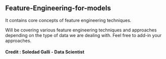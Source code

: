 ## Feature-Engineering-for-models

It contains core concepts of feature engineering techniques.

Will be covering various feature engineering techniques and approaches depending on the type of data we are dealing with. Feel free to add-in your approaches.


#### Credit :  Soledad Galli - Data Scientist
